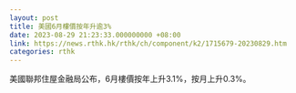 ```yaml
---
layout: post
title: 美國6月樓價按年升逾3%
date: 2023-08-29 21:23:33.000000000 +08:00
link: https://news.rthk.hk/rthk/ch/component/k2/1715679-20230829.htm
categories: rthk
---
```


美國聯邦住屋金融局公布，6月樓價按年上升3.1%，按月上升0.3%。
